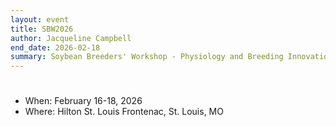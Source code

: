 ```yaml
---
layout: event
title: SBW2026
author: Jacqueline Campbell
end_date: 2026-02-18
summary: Soybean Breeders' Workshop - Physiology and Breeding Innovations 
---
```

<h1 class="uk-heading-divider"></h1>
<ul class="uk-list">
    <li>When: February 16-18, 2026</li>
    <li>Where: Hilton St. Louis Frontenac, St. Louis, MO</li>
</ul>

